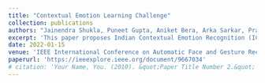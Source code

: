 ```yaml
---
title: "Contextual Emotion Learning Challenge"
collection: publications
authors: "Jainendra Shukla, Puneet Gupta, Aniket Bera, Arka Sarkar, Prakhar Goel, Shubhangi Butta, <b>Anup Kumar Gupta</b> and others"
excerpt: 'This paper proposes Indian Contextual Emotion Recognition (ICER) dataset based on the multi-ethnic Indian context.'
date: 2022-01-15
venue: 'IEEE International Conference on Automatic Face and Gesture Recognition (FG 2021)'
paperurl: 'https://ieeexplore.ieee.org/document/9667034'
# citation: 'Your Name, You. (2010). &quot;Paper Title Number 2.&quot; <i>Journal 1</i>. 1(2).'
---
```

<!-- This paper is about the number 2. The number 3 is left for future work. -->

<!-- [Download paper here](http://academicpages.github.io/files/paper2.pdf) -->

<!-- Recommended citation: Your Name, You. (2010). "Paper Title Number 2." <i>Journal 1</i>. 1(2). -->